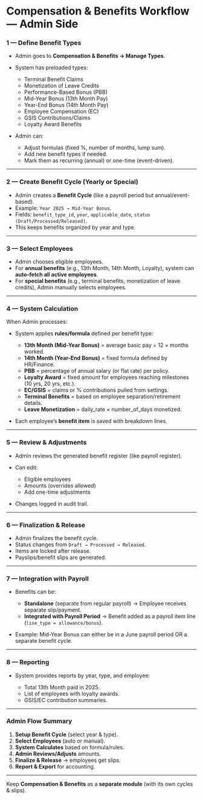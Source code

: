 

# Compensation & Benefits Workflow — Admin Side

### 1 — Define Benefit Types

* Admin goes to **Compensation & Benefits → Manage Types**.
* System has preloaded types:

  * Terminal Benefit Claims
  * Monetization of Leave Credits
  * Performance-Based Bonus (PBB)
  * Mid-Year Bonus (13th Month Pay)
  * Year-End Bonus (14th Month Pay)
  * Employee Compensation (EC)
  * GSIS Contributions/Claims
  * Loyalty Award Benefits
* Admin can:

  * Adjust formulas (fixed %, number of months, lump sum).
  * Add new benefit types if needed.
  * Mark them as recurring (annual) or one-time (event-driven).

---

### 2 — Create Benefit Cycle (Yearly or Special)

* Admin creates a **Benefit Cycle** (like a payroll period but annual/event-based).
* Example: `Year 2025 → Mid-Year Bonus`.
* Fields: `benefit_type_id`, `year`, `applicable_date`, `status (Draft/Processed/Released)`.
* This keeps benefits organized by year and type.

---

### 3 — Select Employees

* Admin chooses eligible employees.
* For **annual benefits** (e.g., 13th Month, 14th Month, Loyalty), system can **auto-fetch all active employees**.
* For **special benefits** (e.g., terminal benefits, monetization of leave credits), Admin manually selects employees.

---

### 4 — System Calculation

When Admin processes:

* System applies **rules/formula** defined per benefit type:

  * **13th Month (Mid-Year Bonus)** = average basic pay ÷ 12 × months worked.
  * **14th Month (Year-End Bonus)** = fixed formula defined by HR/Finance.
  * **PBB** = percentage of annual salary (or flat rate) per policy.
  * **Loyalty Award** = fixed amount for employees reaching milestones (10 yrs, 20 yrs, etc.).
  * **EC/GSIS** = claims or % contributions pulled from settings.
  * **Terminal Benefits** = based on employee separation/retirement details.
  * **Leave Monetization** = daily\_rate × number\_of\_days monetized.
* Each employee’s **benefit item** is saved with breakdown lines.

---

### 5 — Review & Adjustments

* Admin reviews the generated benefit register (like payroll register).
* Can edit:

  * Eligible employees
  * Amounts (overrides allowed)
  * Add one-time adjustments
* Changes logged in audit trail.

---

### 6 — Finalization & Release

* Admin finalizes the benefit cycle.
* Status changes from `Draft → Processed → Released`.
* Items are locked after release.
* Payslips/benefit slips are generated.

---

### 7 — Integration with Payroll

* Benefits can be:

  * **Standalone** (separate from regular payroll) → Employee receives separate slip/payment.
  * **Integrated with Payroll Period** → Benefit added as a payroll item line (`line_type = allowance/bonus`).
* Example: Mid-Year Bonus can either be in a June payroll period OR a separate benefit cycle.

---

### 8 — Reporting

* System provides reports by year, type, and employee:

  * Total 13th Month paid in 2025.
  * List of employees with loyalty awards.
  * GSIS/EC contribution summaries.

---

### Admin Flow Summary

1. **Setup Benefit Cycle** (select year & type).
2. **Select Employees** (auto or manual).
3. **System Calculates** based on formula/rules.
4. **Admin Reviews/Adjusts** amounts.
5. **Finalize & Release** → employees get slips.
6. **Report & Export** for accounting.

---

Keep **Compensation & Benefits** as a **separate module** (with its own cycles & slips).
